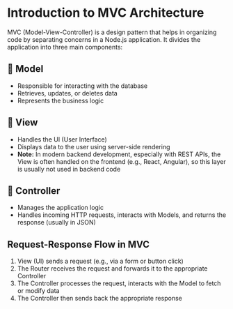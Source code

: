 # Introduction to MVC Architecture

MVC (Model-View-Controller) is a design pattern that helps in organizing code by separating concerns in a Node.js application. It divides the application into three main components:

## 🔹 Model

- Responsible for interacting with the database
- Retrieves, updates, or deletes data
- Represents the business logic

## 🔹 View

- Handles the UI (User Interface)
- Displays data to the user using server-side rendering
- **Note:** In modern backend development, especially with REST APIs, the View is often handled on the frontend (e.g., React, Angular), so this layer is usually not used in backend code

## 🔹 Controller

- Manages the application logic
- Handles incoming HTTP requests, interacts with Models, and returns the response (usually in JSON)

## Request-Response Flow in MVC

1. View (UI) sends a request (e.g., via a form or button click)
2. The Router receives the request and forwards it to the appropriate Controller
3. The Controller processes the request, interacts with the Model to fetch or modify data
4. The Controller then sends back the appropriate response
